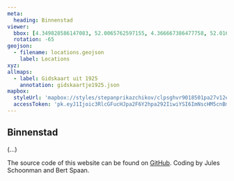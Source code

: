 ```yaml
---
meta:
  heading: Binnenstad
viewer:
  bbox: [4.349828586147083, 52.0065762597155, 4.366667386477758, 52.01656519615159]
  rotation: -65
geojson:
  - filename: locations.geojson
    label: Locations
xyz:
allmaps:
  - label: Gidskaart uit 1925
    annotation: gidskaartje1925.json
mapbox:
  styleUrl: 'mapbox://styles/stepanprikazchikov/clpsghvr9018501pa27v12ec4'
  accessToken: 'pk.eyJ1Ijoic3RlcGFucHJpa2F6Y2hpa292IiwiYSI6ImNscHM5cnBmYTAxcTgybG9wOGJjdHFxMm0ifQ.TlPDvJzXm4QydfisdMdWeQ'
---
```


## Binnenstad

(...)

The source code of this website can be found on [GitHub](https://github.com/theberlage/city-atlas-app). Coding by Jules Schoonman and Bert Spaan.
